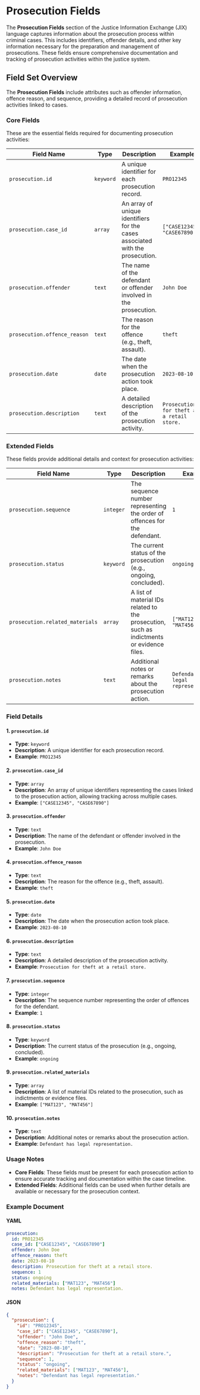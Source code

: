 # Prosecution Fields

The **Prosecution Fields** section of the Justice Information Exchange (JIX) language captures information about the prosecution process within criminal cases. This includes identifiers, offender details, and other key information necessary for the preparation and management of prosecutions. These fields ensure comprehensive documentation and tracking of prosecution activities within the justice system.

## Field Set Overview

The **Prosecution Fields** include attributes such as offender information, offence reason, and sequence, providing a detailed record of prosecution activities linked to cases.

### Core Fields

These are the essential fields required for documenting prosecution activities:

| Field Name                | Type      | Description                                                                 | Example                     |
|--------------------------|-----------|-----------------------------------------------------------------------------|-----------------------------|
| `prosecution.id`         | `keyword` | A unique identifier for each prosecution record.                            | `PRO12345`                  |
| `prosecution.case_id`    | `array`   | An array of unique identifiers for the cases associated with the prosecution. | `["CASE12345", "CASE67890"]` |
| `prosecution.offender`   | `text`    | The name of the defendant or offender involved in the prosecution.          | `John Doe`                  |
| `prosecution.offence_reason` | `text` | The reason for the offence (e.g., theft, assault).                          | `theft`                     |
| `prosecution.date`       | `date`    | The date when the prosecution action took place.                            | `2023-08-10`                |
| `prosecution.description`| `text`    | A detailed description of the prosecution activity.                         | `Prosecution for theft at a retail store.` |

### Extended Fields

These fields provide additional details and context for prosecution activities:

| Field Name                     | Type      | Description                                                                 | Example                     |
|-------------------------------|-----------|-----------------------------------------------------------------------------|-----------------------------|
| `prosecution.sequence`        | `integer` | The sequence number representing the order of offences for the defendant.   | `1`                         |
| `prosecution.status`          | `keyword` | The current status of the prosecution (e.g., ongoing, concluded).           | `ongoing`                   |
| `prosecution.related_materials` | `array`   | A list of material IDs related to the prosecution, such as indictments or evidence files. | `["MAT123", "MAT456"]`      |
| `prosecution.notes`           | `text`    | Additional notes or remarks about the prosecution action.                   | `Defendant has legal representation.` |

### Field Details

#### 1. `prosecution.id`
- **Type**: `keyword`
- **Description**: A unique identifier for each prosecution record.
- **Example**: `PRO12345`

#### 2. `prosecution.case_id`
- **Type**: `array`
- **Description**: An array of unique identifiers representing the cases linked to the prosecution action, allowing tracking across multiple cases.
- **Example**: `["CASE12345", "CASE67890"]`

#### 3. `prosecution.offender`
- **Type**: `text`
- **Description**: The name of the defendant or offender involved in the prosecution.
- **Example**: `John Doe`

#### 4. `prosecution.offence_reason`
- **Type**: `text`
- **Description**: The reason for the offence (e.g., theft, assault).
- **Example**: `theft`

#### 5. `prosecution.date`
- **Type**: `date`
- **Description**: The date when the prosecution action took place.
- **Example**: `2023-08-10`

#### 6. `prosecution.description`
- **Type**: `text`
- **Description**: A detailed description of the prosecution activity.
- **Example**: `Prosecution for theft at a retail store.`

#### 7. `prosecution.sequence`
- **Type**: `integer`
- **Description**: The sequence number representing the order of offences for the defendant.
- **Example**: `1`

#### 8. `prosecution.status`
- **Type**: `keyword`
- **Description**: The current status of the prosecution (e.g., ongoing, concluded).
- **Example**: `ongoing`

#### 9. `prosecution.related_materials`
- **Type**: `array`
- **Description**: A list of material IDs related to the prosecution, such as indictments or evidence files.
- **Example**: `["MAT123", "MAT456"]`

#### 10. `prosecution.notes`
- **Type**: `text`
- **Description**: Additional notes or remarks about the prosecution action.
- **Example**: `Defendant has legal representation.`

### Usage Notes

- **Core Fields**: These fields must be present for each prosecution action to ensure accurate tracking and documentation within the case timeline.
- **Extended Fields**: Additional fields can be used when further details are available or necessary for the prosecution context.

### Example Document

#### YAML

```yaml
prosecution:
  id: PRO12345
  case_id: ["CASE12345", "CASE67890"]
  offender: John Doe
  offence_reason: theft
  date: 2023-08-10
  description: Prosecution for theft at a retail store.
  sequence: 1
  status: ongoing
  related_materials: ["MAT123", "MAT456"]
  notes: Defendant has legal representation.
```

#### JSON

```json
{
  "prosecution": {
    "id": "PRO12345",
    "case_id": ["CASE12345", "CASE67890"],
    "offender": "John Doe",
    "offence_reason": "theft",
    "date": "2023-08-10",
    "description": "Prosecution for theft at a retail store.",
    "sequence": 1,
    "status": "ongoing",
    "related_materials": ["MAT123", "MAT456"],
    "notes": "Defendant has legal representation."
  }
}
```
